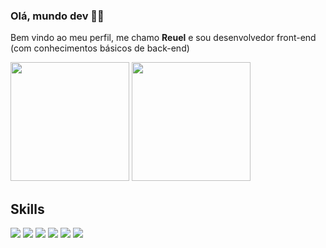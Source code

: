 ### Olá, mundo dev 👋🌐
<p>Bem vindo ao meu perfil, me chamo <strong>Reuel</strong> e sou desenvolvedor front-end (com conhecimentos básicos de back-end)</p>
<div>
<img height="190px" src="https://github-readme-stats.vercel.app/api/top-langs/?username=reuelsilva&layout=donut"/> 
<img height="190px" src="https://github-readme-stats.vercel.app/api?username=reuelsilva&show_icons=true"/>
</div>
<h2>Skills</h2>
<div>
  <img src="https://skillicons.dev/icons?i=html"/>
  <img src="https://skillicons.dev/icons?i=css"/>
  <img src="https://skillicons.dev/icons?i=javascript"/>
  <img src="https://skillicons.dev/icons?i=react"/>
  <img src="https://skillicons.dev/icons?i=java&theme=light"/>
  <img src="https://skillicons.dev/icons?i=python"/>
</div>
